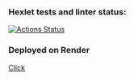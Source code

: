 ### Hexlet tests and linter status:
[![Actions Status](https://github.com/bobrov-site/frontend-project-12/actions/workflows/hexlet-check.yml/badge.svg)](https://github.com/bobrov-site/frontend-project-12/actions)

### Deployed on Render

[Click](https://frontend-project-12-mc2o.onrender.com)